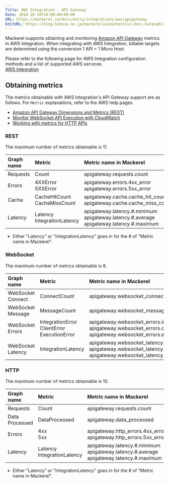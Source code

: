 ```yaml
---
Title: AWS Integration - API Gateway
Date: 2018-10-18T18:00:00+09:00
URL: https://mackerel.io/docs/entry/integrations/aws/apigateway
EditURL: https://blog.hatena.ne.jp/mackerelio/mackerelio-docs.hatenablog.mackerel.io/atom/entry/10257846132664956018
---
```


Mackerel supports obtaining and monitoring <a href="https://aws.amazon.com/api-gateway/" target="_blank">Amazon API Gateway</a> metrics in AWS Integration. When integrating with AWS Integration, billable targets are determined using the conversion 1 API = 1 Micro Host.

Please refer to the following page for AWS Integration configuration methods and a list of supported AWS services.<br>
<a href="https://mackerel.io/docs/entry/integrations/aws">AWS Integration</a>

## Obtaining metrics
The metrics obtainable with AWS Integration's API Gateway support are as follows. For `Metric` explanations, refer to the AWS help pages.

- <a href="https://docs.aws.amazon.com/apigateway/latest/developerguide/api-gateway-metrics-and-dimensions.html" target="_blank">Amazon API Gateway Dimensions and Metrics (REST)</a>
- <a href="https://docs.aws.amazon.com/apigateway/latest/developerguide/apigateway-websocket-api-logging.html" target="_blank">Monitor WebSocket API Execution with CloudWatch</a>
- <a href="https://docs.aws.amazon.com/apigateway/latest/developerguide/http-api-metrics.html" target="_blank">Working with metrics for HTTP APIs</a>

### REST

The maximum number of metrics obtainable is 11.

|Graph name|Metric|Metric name in Mackerel|Unit|Statistics|
|:--|:--|:--|:--|:--|
|Requests|Count|apigateway.requests.count|integer|Sum|
|Errors|4XXError<br>5XXError|apigateway.errors.4xx_error<br>apigateway.errors.5xx_error|integer|Sum|
|Cache|CacheHitCount<br>CacheMissCount|apigateway.cache.cache_hit_count<br>apigateway.cache.cache_miss_count|integer|Sum|
|Latency|Latency<br>IntegrationLatency|apigateway.latency.#.minimum<br>apigateway.latency.#.average<br>apigateway.latency.#.maximum|float|Minimum<br>Average<br>Maximum|

- Either "Latency" or "IntegrationLatency" goes in for the # of "Metric name in Mackerel".

### WebSocket

The maximum number of metrics obtainable is 8.

|Graph name|Metric|Metric name in Mackerel|Unit|Statistics|
|:--|:--|:--|:--|:--|
|WebSocket Connect|ConnectCount|apigateway.websocket_connect.count|integer|Sum|
|WebSocket Message|MessageCount|apigateway.websocket_message.count|integer|Sum|
|WebSocket Errors|IntegrationError<br>ClientError<br>ExecutionError|apigateway.websocket_errors.integration<br>apigateway.websocket_errors.client<br>apigateway.websocket_errors.execution|integer|Sum|
|WebSocket Latency|IntegrationLatency|apigateway.websocket_latency.minimum<br>apigateway.websocket_latency.average<br>apigateway.websocket_latency.maximum|integer|Minimum<br>Average<br>Maximum|

### HTTP

The maximum number of metrics obtainable is 10.

|Graph name|Metric|Metric name in Mackerel|Unit|Statistics|
|:--|:--|:--|:--|:--|
|Requests|Count|apigateway.requests.count|integer|Sum|
|Data Processed|DataProcessed|apigateway.data_processed|bytes|Sum|
|Errors|4xx<br>5xx|apigateway.http_errors.4xx_error<br>apigateway.http_errors.5xx_error|integer|Sum|
|Latency|Latency<br>IntegrationLatency|apigateway.latency.#.minimum<br>apigateway.latency.#.average<br>apigateway.latency.#.maximum|float|Minimum<br>Average<br>Maximum|

- Either "Latency" or "IntegrationLatency" goes in for the # of "Metric name in Mackerel".
